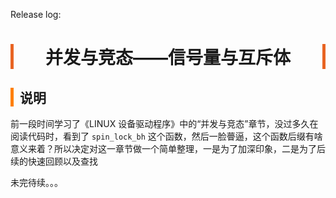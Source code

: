 <head><meta charset="UTF-8"></head>
<style>
h1 {
    text-align: center;
    border-left: 5px solid #e86422;
    border-right: 5px solid #e86422;
}
h2 {
    border-left: 5px solid #ff7f00;
    padding-left: 10px;
}
h3 {
    border-left: 5px solid #e86422;
    padding-left: 8px;
}
h4 {
    border-left: 3px solid #f0a000;
    padding-left: 5px;
}
</style>

Release log:

# 并发与竞态——信号量与互斥体
## 说明
前一段时间学习了《LINUX 设备驱动程序》中的“并发与竞态”章节，没过多久在阅读代码时，看到了 `spin_lock_bh` 这个函数，然后一脸瞢逼，这个函数后缀有啥意义来着？所以决定对这一章节做一个简单整理，一是为了加深印象，二是为了后续的快速回顾以及查找

未完待续。。。
